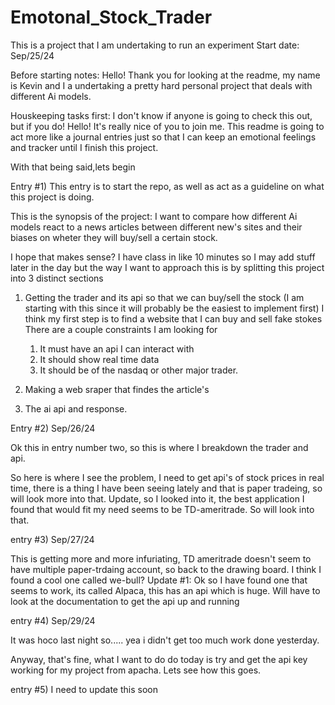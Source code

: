 # Emotonal_Stock_Trader
This is a project that I am undertaking to run an experiment
Start date: Sep/25/24

Before starting notes:
Hello! Thank you for looking at the readme, my name is Kevin and I a undertaking a pretty hard personal project that deals with different Ai models.

Houskeeping tasks first:
I don't know if anyone is going to check this out, but if you do! Hello! It's really nice of you to join me.
This readme is going to act more like a journal entries just so that I can keep an emotional feelings and tracker until I finish this project.

With that being said,lets begin


Entry #1) 
This entry is to start the repo, as well as act as a guideline on what this project is doing.

This is the synopsis of the project:
	I want to compare how different Ai models react to a news articles between different new's sites and their biases on wheter they will buy/sell a certain stock.

I hope that makes sense?
I have class in like 10 minutes so I may add stuff later in the day but the way I want to approach this is by splitting this project into 3 distinct sections

1) Getting the trader and its api so that we can buy/sell the stock (I am starting with this since it will probably be the easiest to implement first)
	I think my first step is to find a website that I can buy and sell fake stokes
	There are a couple constraints I am looking for
	1) It must have an api I can interact with
	2) It should show real time data
	3) It should be of the nasdaq or other major trader.
		


2) Making a web sraper that findes the article's
3) The ai api and response.


Entry #2) Sep/26/24

Ok this in entry number two, so this is where I breakdown the trader and api.

So here is where I see the problem, I need to get api's of stock prices in real time, there is a thing I have been seeing lately and that is paper tradeing, so will look more into that.
Update, so I looked into it, the best application I found that would fit my need seems to be TD-ameritrade. So will look into that.

entry #3) Sep/27/24

This is getting more and more infuriating, TD ameritrade doesn't seem to have multiple paper-trdaing account, so back to the drawing board. I think I found a cool one called we-bull?
Update #1: Ok so I have found one that seems to work, its called Alpaca, this has an api which is huge. Will have to look at the documentation to get the api up and running

entry #4) Sep/29/24

It was hoco last night so..... yea i didn't get too much work done yesterday.

Anyway, that's fine, what I want to do do today is try and get the api key working for my project from apacha. Lets see how this goes.

entry #5) I need to update this soon 
